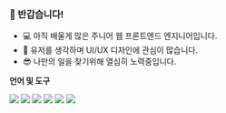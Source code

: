 ### 👋 반갑습니다!




* 💻 아직 배울게 많은 주니어 웹 프론트엔드 엔지니어입니다.
* 🎨 유저를 생각하며 UI/UX 디자인에 관심이 많습니다.
* 😎 나만의 일을 찾기위해 열심히 노력중입니다.

**언어 및 도구**  

<img src="https://img.shields.io/badge/HTML5-E34F26?style=flat-square&logo=HTML5&logoColor=black"/>
<img src="https://img.shields.io/badge/CSS3-1572B6?style=flat-square&logo=CSS3&logoColor=black"/>
<img src="https://img.shields.io/badge/JavaScript-F7DF1E?style=flat-square&logo=JavaScript&logoColor=black"/>
<img src="https://img.shields.io/badge/MySQL-4479A1?style=flat-square&logo=MySQL&logoColor=black"/>
<img src="https://img.shields.io/badge/Spring-6DB33F?style=flat-square&logo=Spring&logoColor=black"/>
<img src="https://img.shields.io/badge/Spring-6DB33F?style=flat-square&logo=Spring"/>
